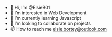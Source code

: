 - 👋 Hi, I’m @ElsieB01
- 👀 I’m interested in Web Development
- 🌱 I’m currently learning Javascript
- 💞️ I’m looking to collaborate on projects
- 📫 How to reach me elsie.bortey@outlook.com

<!---
ElsieB01/ElsieB01 is a ✨ special ✨ repository because its `README.md` (this file) appears on your GitHub profile.
You can click the Preview link to take a look at your changes.
--->
